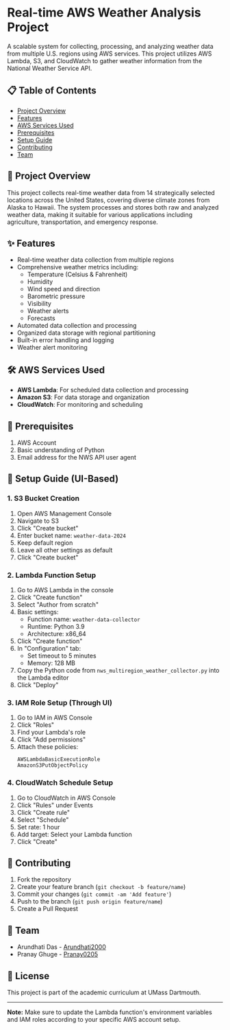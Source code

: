 # Real-time AWS Weather Analysis Project

A scalable system for collecting, processing, and analyzing weather data from multiple U.S. regions using AWS services. This project utilizes AWS Lambda, S3, and CloudWatch to gather weather information from the National Weather Service API.

## 📋 Table of Contents
- [Project Overview](#project-overview)
- [Features](#features)
- [AWS Services Used](#aws-services-used)
- [Prerequisites](#prerequisites)
- [Setup Guide](#setup-guide)
- [Contributing](#contributing)
- [Team](#team)

## 🎯 Project Overview

This project collects real-time weather data from 14 strategically selected locations across the United States, covering diverse climate zones from Alaska to Hawaii. The system processes and stores both raw and analyzed weather data, making it suitable for various applications including agriculture, transportation, and emergency response.

## ✨ Features

- Real-time weather data collection from multiple regions
- Comprehensive weather metrics including:
  - Temperature (Celsius & Fahrenheit)
  - Humidity
  - Wind speed and direction
  - Barometric pressure
  - Visibility
  - Weather alerts
  - Forecasts
- Automated data collection and processing
- Organized data storage with regional partitioning
- Built-in error handling and logging
- Weather alert monitoring

## 🛠 AWS Services Used

- **AWS Lambda**: For scheduled data collection and processing
- **Amazon S3**: For data storage and organization
- **CloudWatch**: For monitoring and scheduling

## 📝 Prerequisites

1. AWS Account
2. Basic understanding of Python
3. Email address for the NWS API user agent

## 🚀 Setup Guide (UI-Based)

### 1. S3 Bucket Creation
1. Open AWS Management Console
2. Navigate to S3
3. Click "Create bucket"
4. Enter bucket name: `weather-data-2024`
5. Keep default region
6. Leave all other settings as default
7. Click "Create bucket"

### 2. Lambda Function Setup
1. Go to AWS Lambda in the console
2. Click "Create function"
3. Select "Author from scratch"
4. Basic settings:
   - Function name: `weather-data-collector`
   - Runtime: Python 3.9
   - Architecture: x86_64
5. Click "Create function"
6. In "Configuration" tab:
   - Set timeout to 5 minutes
   - Memory: 128 MB
7. Copy the Python code from `nws_multiregion_weather_collector.py` into the Lambda editor
8. Click "Deploy"

### 3. IAM Role Setup (Through UI)
1. Go to IAM in AWS Console
2. Click "Roles"
3. Find your Lambda's role
4. Click "Add permissions"
5. Attach these policies:
   ```
   AWSLambdaBasicExecutionRole
   AmazonS3PutObjectPolicy
   ```

### 4. CloudWatch Schedule Setup
1. Go to CloudWatch in AWS Console
2. Click "Rules" under Events
3. Click "Create rule"
4. Select "Schedule"
5. Set rate: 1 hour
6. Add target: Select your Lambda function
7. Click "Create"

## 🤝 Contributing

1. Fork the repository
2. Create your feature branch (`git checkout -b feature/name`)
3. Commit your changes (`git commit -am 'Add feature'`)
4. Push to the branch (`git push origin feature/name`)
5. Create a Pull Request

## 👥 Team

- Arundhati Das - [Arundhati2000](https://github.com/Arundhuti2000)
- Pranay Ghuge - [Pranay0205](https://github.com/Pranay0205)

## 📜 License

This project is part of the academic curriculum at UMass Dartmouth.

---
**Note:** Make sure to update the Lambda function's environment variables and IAM roles according to your specific AWS account setup.
